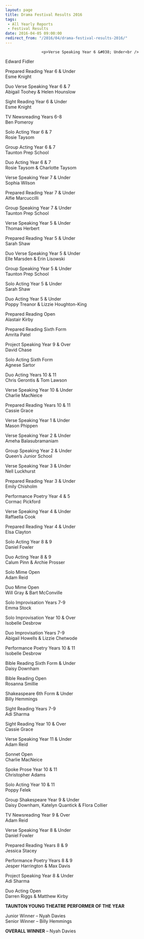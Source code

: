 ```yaml
---
layout: page
title: Drama Festival Results 2016
tags: 
 - All Yearly Reports
 - Festival Results
date: 2016-04-05 09:00:00
redirect_from: "/2016/04/drama-festival-results-2016/"
---
```

<section>

                    
                    <p>Verse Speaking Year 6 &#038; Under<br />
Edward Fidler</p>
<p>Prepared Reading Year 6 &#038; Under<br />
Esme Knight</p>
<p>Duo Verse Speaking Year 6 &#038; 7<br />
Abigail Toohey &#038; Helen Hounslow</p>
<p>Sight Reading Year 6 &#038; Under<br />
Esme Knight</p>
<p>TV Newsreading Years 6-8<br />
Ben Pomeroy</p>
<p>Solo Acting Year 6 &#038; 7<br />
Rosie Taysom</p>
<p>Group Acting Year 6 &#038; 7<br />
Taunton Prep School</p>
<p>Duo Acting Year 6 &#038; 7<br />
Rosie Taysom &#038; Charlotte Taysom</p>
<p>Verse Speaking Year 7 &#038; Under<br />
Sophia Wilson</p>
<p>Prepared Reading Year 7 &#038; Under<br />
Alfie Marcuccilli</p>
<p>Group Speaking Year 7 &#038; Under<br />
Taunton Prep School</p>
<p>Verse Speaking Year 5 &#038; Under<br />
Thomas Herbert</p>
<p>Prepared Reading Year 5 &#038; Under<br />
Sarah Shaw</p>
<p>Duo Verse Speaking Year 5 &#038; Under<br />
Elle Marsden &#038; Erin Lisowski</p>
<p>Group Speaking Year 5 &#038; Under<br />
Taunton Prep School</p>
<p>Solo Acting Year 5 &#038; Under<br />
Sarah Shaw</p>
<p>Duo Acting Year 5 &#038; Under<br />
Poppy Treanor &#038; Lizzie Houghton-King</p>
<p>Prepared Reading Open<br />
Alastair Kirby</p>
<p>Prepared Reading Sixth Form<br />
Amrita Patel</p>
<p>Project Speaking Year 9 &#038; Over<br />
David Chase</p>
<p>Solo Acting Sixth Form<br />
Agnese Sartor</p>
<p>Duo Acting Years 10 &#038; 11<br />
Chris Gerontis &#038; Tom Lawson</p>
<p>Verse Speaking Year 10 &#038; Under<br />
Charlie MacNeice</p>
<p>Prepared Reading Years 10 &#038; 11<br />
Cassie Grace</p>
<p>Verse Speaking Year 1 &#038; Under<br />
Mason Phippen</p>
<p>Verse Speaking Year 2 &#038; Under<br />
Ameha Balasubramaniam</p>
<p>Group Speaking Year 2 &#038; Under<br />
Queen’s Junior School</p>
<p>Verse Speaking Year 3 &#038; Under<br />
Nell Luckhurst</p>
<p>Prepared Reading Year 3 &#038; Under<br />
Emily Chisholm</p>
<p>Performance Poetry Year 4 &#038; 5<br />
Cormac Pickford</p>
<p>Verse Speaking Year 4 &#038; Under<br />
Raffaella Cook</p>
<p>Prepared Reading Year 4 &#038; Under<br />
Elsa Clayton</p>
<p>Solo Acting Year 8 &#038; 9<br />
Daniel Fowler</p>
<p>Duo Acting Year 8 &#038; 9<br />
Calum Pinn &#038; Archie Prosser</p>
<p>Solo Mime Open<br />
Adam Reid</p>
<p>Duo Mime Open<br />
Will Gray &#038; Bart McConville</p>
<p>Solo Improvisation Years 7-9<br />
Emma Stock</p>
<p>Solo Improvisation Year 10 &#038; Over<br />
Isobelle Desbrow</p>
<p>Duo Improvisation Years 7-9<br />
Abigail Howells &#038; Lizzie Chetwode</p>
<p>Performance Poetry Years 10 &#038; 11<br />
Isobelle Desbrow</p>
<p>Bible Reading Sixth Form &#038; Under<br />
Daisy Downham</p>
<p>Bible Reading Open<br />
Rosanna Smillie</p>
<p>Shakeaspeare 6th Form &#038; Under<br />
Billy Hemmings</p>
<p>Sight Reading Years 7-9<br />
Adi Sharma</p>
<p>Sight Reading Year 10 &#038; Over<br />
Cassie Grace</p>
<p>Verse Speaking Year 11 &#038; Under<br />
Adam Reid</p>
<p>Sonnet Open<br />
Charlie MacNeice</p>
<p>Spoke Prose Year 10 &#038; 11<br />
Christopher Adams</p>
<p>Solo Acting Year 10 &#038; 11<br />
Poppy Felek</p>
<p>Group Shakespeare Year 9 &#038; Under<br />
Daisy Downham, Katelyn Quantick &#038; Flora Collier</p>
<p>TV Newsreading Year 9 &#038; Over<br />
Adam Reid</p>
<p>Verse Speaking Year 8 &#038; Under<br />
Daniel Fowler</p>
<p>Prepared Reading Years 8 &#038; 9<br />
Jessica Stacey</p>
<p>Performance Poetry Years 8 &#038; 9<br />
Jesper Harrington &#038; Max Davis</p>
<p>Project Speaking Year 8 &#038; Under<br />
Adi Sharma</p>
<p>Duo Acting Open<br />
Darren Riggs &#038; Matthew Kirby</p>
<p><strong>TAUNTON YOUNG THEATRE PERFORMER OF THE YEAR</strong></p>
<p>Junior Winner – Nyah Davies<br />
Senior Winner – Billy Hemmings</p>
<p><strong>OVERALL WINNER</strong> – Nyah Davies</p>

                
</section>
